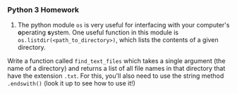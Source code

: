 ### Python 3 Homework


1. The python module `os` is very useful for interfacing with your computer's **o**perating **s**ystem. One useful function in this module is `os.listdir(<path_to_directory>)`, which lists the contents of a given directory.

Write a function called `find_text_files` which takes a single argument (the name of a directory) and returns a list of all file names in that directory that have the extension `.txt`. For this, you'll also need to use the string method `.endswith()` (look it up to see how to use it!)


